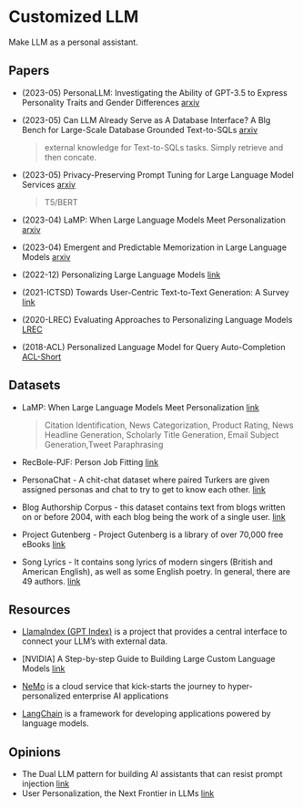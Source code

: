 # Customized LLM

Make LLM as a personal assistant.



## Papers

- (2023-05) PersonaLLM: Investigating the Ability of GPT-3.5 to Express Personality Traits and Gender Differences [arxiv](https://arxiv.org/pdf/2305.02547.pdf)

- (2023-05) Can LLM Already Serve as A Database Interface? A BIg Bench for Large-Scale Database Grounded Text-to-SQLs [arxiv](https://arxiv.org/abs/2305.03111)

  > external knowledge for Text-to-SQLs tasks. Simply retrieve and then concate.

- (2023-05) Privacy-Preserving Prompt Tuning for Large Language Model Services [arxiv](https://arxiv.org/abs/2305.06212)

  > T5/BERT

- (2023-04) LaMP: When Large Language Models Meet Personalization [arxiv](https://arxiv.org/abs/2304.11406)

- (2023-04) Emergent and Predictable Memorization in Large Language Models [arxiv](https://arxiv.org/pdf/2304.11158.pdf)

- (2022-12) Personalizing Large Language Models [link](https://s3.eu-central-1.amazonaws.com/ucu.edu.ua/wp-content/uploads/sites/8/2022/12/MS-AMLV_2022_paper_8.pdf)

- (2021-ICTSD) Towards User-Centric Text-to-Text Generation: A Survey [link](https://link.springer.com/chapter/10.1007/978-3-030-83527-9_1)

- (2020-LREC) Evaluating Approaches to Personalizing Language Models [LREC](https://aclanthology.org/2020.lrec-1.299.pdf)

- (2018-ACL) Personalized Language Model for Query Auto-Completion [ACL-Short](https://aclanthology.org/P18-2111.pdf)

## Datasets

- LaMP: When Large Language Models Meet Personalization [link](https://lamp-benchmark.github.io)

  > Citation Identification, News Categorization, Product Rating, News Headline Generation, Scholarly Title Generation, Email Subject Generation,Tweet Paraphrasing

- RecBole-PJF: Person Job Fitting [link](https://github.com/RUCAIBox/RecBole-PJF)

- PersonaChat - A chit-chat dataset where paired Turkers are given assigned personas and chat to try to get to know each other. [link](https://www.kaggle.com/datasets/atharvjairath/personachat)

- Blog Authorship Corpus - this dataset contains text from blogs written on or before 2004, with each blog being the work of a single user. [link](https://www.kaggle.com/datasets/rtatman/blog-authorship-corpus)
- Project Gutenberg - Project Gutenberg is a library of over 70,000 free eBooks [link](https://www.gutenberg.org)
- Song Lyrics - It contains song lyrics of modern singers (British and American English), as well as some English poetry. In general, there are 49 authors. [link](https://www.kaggle.com/datasets/paultimothymooney/poetry)

## Resources

- [LlamaIndex (GPT Index)](https://gpt-index.readthedocs.io/en/latest/index.html) is a project that provides a central interface to connect your LLM’s with external data.
- [NVIDIA] A Step-by-step Guide to Building Large Custom Language Models [link](https://www.nvidia.com/en-us/on-demand/session/gtcfall21-a31082/)

- [NeMo](https://www.nvidia.com/en-us/gpu-cloud/nemo-llm-service/) is a cloud service that kick-starts the journey to hyper-personalized enterprise AI applications

- [LangChain](https://python.langchain.com/en/latest/) is a framework for developing applications powered by language models.

## Opinions

- The Dual LLM pattern for building AI assistants that can resist prompt injection [link](https://simonwillison.net/2023/Apr/25/dual-llm-pattern/)
- User Personalization, the Next Frontier in LLMs [link](https://codeium.com/blog/user-personalization-for-llms)



